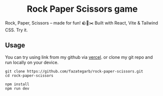 # <div align="center"> Rock Paper Scissors game </div>

Rock, Paper, Scissors – made for fun! 🪨📜✂️ Built with React, Vite & Tailwind CSS. Try it.

## Usage

You can try using link from my github via <a href="[fazatb-rps-game.vercel.app](https://fazatb-rps-game.vercel.app/)">vercel</a>. or clone my git repo and run locally on your device.

```
git clone https://github.com/fazategarb/rock-paper-scissors.git
cd rock-paper-scissors

npm install
npm run dev
```
